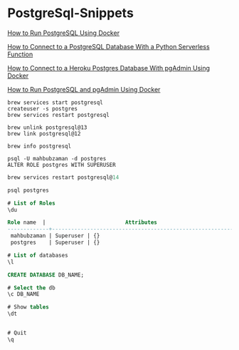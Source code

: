 # PostgreSql-Snippets

[How to Run PostgreSQL Using Docker](https://towardsdatascience.com/how-to-run-postgresql-using-docker-15bf87b452d4)

[How to Connect to a PostgreSQL Database With a Python Serverless Function](https://towardsdatascience.com/how-to-connect-to-a-postgresql-database-with-a-python-serverless-function-f5f3b244475)

[How to Connect to a Heroku Postgres Database With pgAdmin Using Docker](https://towardsdatascience.com/how-to-connect-to-a-heroku-postgres-database-with-pgadmin4-using-docker-6ac1e423ae66)

[How to Run PostgreSQL and pgAdmin Using Docker](https://towardsdatascience.com/how-to-run-postgresql-and-pgadmin-using-docker-3a6a8ae918b5)


```shell
brew services start postgresql
createuser -s postgres
brew services restart postgresql

brew unlink postgresql@13
brew link postgresql@12

brew info postgresql
```

```shell
psql -U mahbubzaman -d postgres
ALTER ROLE postgres WITH SUPERUSER
```

```sql
brew services restart postgresql@14

psql postgres

# List of Roles 
\du

Role name  |                         Attributes                         | Member of 
-------------+------------------------------------------------------------+-----------
 mahbubzaman | Superuser | {}
 postgres    | Superuser | {}

# List of databases
\l

CREATE DATABASE DB_NAME;

# Select the db
\c DB_NAME

# Show tables
\dt


# Quit
\q
```
